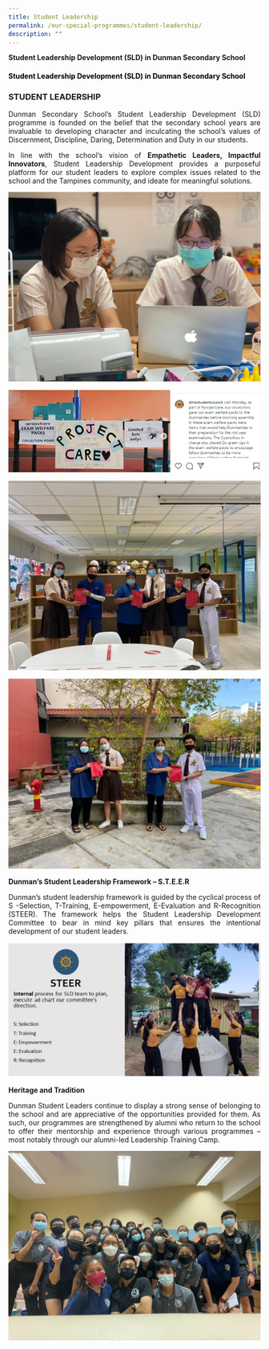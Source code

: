 ```yaml
---
title: Student Leadership
permalink: /our-special-programmes/student-leadership/
description: ""
---
```

**Student Leadership Development (SLD) in Dunman Secondary School**

#### <span style = "color: black"> <b>Student Leadership Development (SLD) in Dunman Secondary School</b> </span>

### STUDENT LEADERSHIP

<p style="text-align: justify;">Dunman Secondary School’s Student Leadership Development (SLD) programme is founded on the belief that the secondary school years are invaluable to developing character and inculcating the school’s values of Discernment, Discipline, Daring, Determination and Duty in our students.</p>

<p style="text-align: justify;">In line with the school’s vision of <b>Empathetic Leaders, Impactful Innovators</b>, Student Leadership Development provides a purposeful platform for our student leaders to explore complex issues related to the school and the Tampines community, and ideate for meaningful solutions.</p>

![](/images/Our%20Special%20Programmes/Student%20Leadership/Photo%201_Student%20leaders.jpeg)

![](/images/Our%20Special%20Programmes/Student%20Leadership/Photo%202_Project%20a.jpg)

![](/images/Our%20Special%20Programmes/Student%20Leadership/Photo%203_Project%20b.jpg)

![](/images/Our%20Special%20Programmes/Student%20Leadership/Photo%204_Project%20c.jpg)

**Dunman’s Student Leadership Framework – S.T.E.E.R**

<p style="text-align: justify;">Dunman’s student leadership framework is guided by the cyclical process of S -Selection, T-Training, E-empowerment, E-Evaluation and R-Recognition (STEER). The framework helps the Student Leadership Development Committee to bear in mind key pillars that ensures the intentional development of our student leaders.</p>

![](/images/Our%20Special%20Programmes/Student%20Leadership/Photo%205_STEER.jpg)

**Heritage and Tradition**

<p style="text-align: justify;">Dunman Student Leaders continue to display a strong sense of belonging to the school and are appreciative of the opportunities provided for them. As such, our programmes are strengthened by alumni who return to the school to offer their mentorship and experience through various programmes – most notably through our alumni-led Leadership Training Camp.</p>

![](/images/Our%20Special%20Programmes/Student%20Leadership/Photo%206_LTC%20Alumni.jpg)